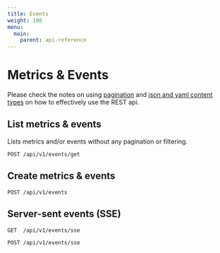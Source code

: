 ```yaml
---
title: Events
weight: 100
menu:
  main:
    parent: api-reference
---
```


# Metrics & Events

Please check the notes on using [pagination](/documentation/api-reference/#pagination) and [json and yaml content types](/documentation/api-reference/#content-types) on how to effectively use the REST api.

## List metrics & events

Lists metrics and/or events without any pagination or filtering.

    POST /api/v1/events/get 

## Create metrics & events

    POST /api/v1/events    
    
## Server-sent events (SSE)

    GET  /api/v1/events/sse
    
    POST /api/v1/events/sse
